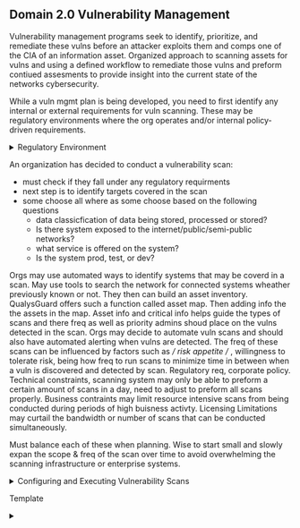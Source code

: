 ## Domain 2.0 Vulnerability Management

Vulnerability management programs seek to identify, prioritize, and remediate these vulns before an attacker exploits them and comps one of the CIA of an information asset. Organized approach to scanning assets for vulns and using a defined workflow to remediate those vulns and preform contiued assesments to provide insight into the current state of the networks cybersecurity.

While a vuln mgmt plan is being developed, you need to first identify any internal or external requirements for vuln scanning. These may be regulatory environments where the org operates and/or internal policy-driven requirements.

 <details>
 <summary>Regulatory Environment</summary>
 <br>
 
 Laws and regulations that govern how to store, process, and transmit info. Like handeling sensitive personal info or info belonging to gov agencies. 
HIPPA(Health Insurance Portability and Accountability Act, how to handle health info)  and the GLBA(Gramm-Leach-Bliley Act, how financial inst. may handle cust financial records) do not specifically address the implementation of a vuln mgmt program, they dont state that vuln scanning is required.

The PCI(Payment Card Industry Data Security Standard) and FISMA(Federal Info Security Mgmt Act) do mandate the implementation of a vuln mgmt program.

These two cover org involved in processing retail tansactions and operating gov systems, this only covers a fraction of the enterprise. It is widely agreed that vuln mgmt is a critical component of any info security program, for this many org mandate vuln scanning in corporate policy , even if not imposed by regulatory requirements.

<details>
  <summary>PCI DSS(Payment Card Industry Data Security Standard)</summary>
  <br>
  - This is NOT a LAW, is maintained by the PCI SSC(Payment Card Industry Sec Standards Council) funded by industry to maintain req
  - Those subject to PCI DSS are by contract not law
  Specific security controls for merchs who that handle CC transactions and providers that assists with them. Includes arguably the most specific req for vuln scanning. 
  
  ## Included details for vuln scans
    - ORG must run internal and external scan (req 11.2)
    - run scans at least quarterly and after significant changes to network (new FW rule, system upgrade, new component (req 11.2)
    - Internal scans ran by qualified personal (req 11.2.1)
    - Org must remediate and high risk vuln and repeat scan to confirm they are resolved until a clean scan report (req 11.2.1)
    - External scan done by Approved Scanning Vendor (ASV) auth by PCI SSC (req 11.2.2) (many org may conduct their own scans first to assure of a passing grade)
  </details>

<details>
  <summary>FISMA(Federal Information Security Management)</summary>
  <br>
  Security standards for gov agencies & Org on behalf of gov. The specific standards depend on if the gov designates the system as low, moderate, or high impact according to chart below. Furhter guidance in Federal Info Process Standards (FIPS) 199.
    
   [![Capture.png](https://i.postimg.cc/DfsWPfr9/Capture.png)](https://postimg.cc/WtNb2vf8)
  
 
  All federal info systems regardless of impact must meet the basic req for vuln scanning found in NIST Special Publication 800-53: Security and Privacy Controls for Federal Info Systems and Orgs. These req that each org subject to FISMA:
  
  a. Scans for vulns in the info system and hosted apps when new vulns potentually affecting the system/app are reported
  
  b. Employ vuln scan tool and techniques that make it easier to have the systems tools work together and automate vuln mgmt process by using standards for:
    1. Enumerating paltforms, software flaws, & improper configs
    2. formatting checklist & test proc
    3. Measuring vuln impact
    
  c. Analyze vuln scan reportand results from sec control assessments.
 
  d. Remediate legit vuln in accordance wih an org assessment of risk
  
  e. Shares info obtained from the vuln scan process and sec control assessment to help eliminate similar vulns in other info systems (i.e systemic weakness or deficiencies)
  
  */ These req est a baseline for all federal info sys. /* 
  
  NIST 800-53 then desc 8 control enhancements that may be req depending on the situation.
  
   1. Org uses vuln scan tools that include the ability to readily update the info systems vulns to be scanned
   2. Org updates vulns scanned prior to a new scan and/or when new vulns are identified and reported.
   3. Org employs vuln scanning procs that can identify the breadth and depth of coverage(i.e info system components scanned and vulns checked)
   4. Org determines what info about info systems is discoverable b adversaries and then takes org defined corrective actions.
   5. Info system implements priv access auth to info system components for selected vuln scanning activities.
   6. Org employs automated mechanisms to compare the results of vuln scans over time to determine trends in info system vulns.
   8. Org reviews historic audit logs to determine if an identified vuln has been previously exploited.
   10. Org correlates the output from vuln scanning tools to determine the resence of multi-vuln/ multi-hop attack vectors.
   
   */ req 7 & 9 were control enhancements that were once included but since have been with drawn. /*
   
   If federal agency determines an info system falls under the moderate impact, it must implement 1,2, and 5 at a minimum
   If it falls under high impact then 1,2,4, and 5.
  </details>
</details>


An organization has decided to conduct a vulnerability scan:
 - must check if they fall under any regulatory requirments
 - next step is to identify targets covered in the scan
 - some choose all where as some choose based on the following questions
   - data classicfication of data being stored, processed or stored?
   - Is there system exposed to the internet/public/semi-public networks?
   - what service is offered on the system?
   - Is the system prod, test, or dev?

Orgs may use automated ways to identify systems that may be coverd in a scan. May use tools to search the network for connected systems wheather previously known or not. They then can build an asset inventory. QualysGuard offers such a function called asset map. Then adding info the the assets in the map. Asset info and critical info helps guide the types of scans and there freq as well as priority admins shoud place on the vulns detected in the scan. Orgs may decide to automate vuln scans and should also have automated alerting when vulns are detected. The freq of these scans can be influenced by factors such as */ risk appetite /* , willingness to tolerate risk, being how freq to run scans to minimize time in between when a vuln is discovered and detected by scan. Regulatory req, corporate policy. Technical constraints, scanning system may only be able to preform a certain amount of scans in a day, need to adjust to preform all scans properly. Business contraints may limit resource intensive scans from being conducted during periods of high buisness activty. Licensing Limitations may curtail the bandwidth or number of scans that can be conducted simultaneously.

Must balance each of these when planning. Wise to start small and slowly expan the scope & freq of the scan over time to avoid overwhelming the scanning infrastructure or enterprise systems.

<details>
 <summary>Configuring and Executing Vulnerability Scans</summary>
 <br>
 After determining the basic req for their vuln scan mgmt program, then you must config the vuln mgmt tools to preform the scans according to the req-based scan specs. This includes scopes for the scans, configs to meet the orgs reqs, and maintain the currency of the vuln scan tool. 
 
 ### Scope
 
   Scope describes the extent of the scan like what systems and networks will be included, what technical measures will be used to test whether the systems are present on the network, and what tests will be preformed against systems discovered by a vuln scan. Admins should answer these along with technical staff to insure this is appropriate and unlikely to cause disruption to business, then move onto configuring the vuln mgmt tool. Scoping for regulations can be reduced to a manageable size by scanning for say PCI DSS for the whole enterprise can be tough, so properly segmenting the network and only scanning devices that handle that data can make it more manageable and ensure it has been done properly, reducing the controls in place and scope to focus on systems that actually engage in card processing. This will reduce cost of scanning and remediation workload. 
   
  ### Configuring scans
  
   Vuln mgmt solutions have plently of parameters: scheduling scans & reports, types of checks, credential scans, install scannign agents on servers, and have network presepectve scans. Pay careful attention to settings related to scan sev lvls, these will determine the types of checks the scanner will preform and should be customized to keep inline with objectives and not disrupt target env. Templates help efficiancy. Each plug-in preforms a check for a specific vuln, these often are grouped into a family based on the OS, app, or involved device. You can dissable unnecessary plug-ins to improve speed of the scan, this may also reduce FPs. Example, Org may not use Amazon Linux OS, so you disable all plug-ins related to checking that OS. Some plug-ins may cause damage or disrupt content on a system, this can be bad on a prod device, so having a test env is where these plug-ins are preformed. If something using these plug-ins is detected in the test, then can be corrected in prod. 
   
   Remote vuln scans may report false or skewed info due to firewalls, IDS/IPS, or other devices in between. To help with this you can supplement these remote scanners with info on the target. One way is providing the scanner with creds to the target to grab config info and detecting vulns that way improving over a noncred scan (Scanner will only retreive info and does not make any changes, but enforce principle of least priv by providing the scanner with read only to reduce the likleyhood of incident related to the scanners access). Or Installing agents on the target or an "inside out" vuln scan and report back to the management platform for analysis. Test agent based carefully as it may hinder preformance depending on what the system does. 
  
 ### Scan perspective
 
   Vuln mgmt tools provide the ability to conduct scans from a variety of scan perspectives such as External(from internet), Internal (may be ran from Corp network), and Inside the DC itself to show vulns that might have been blocked by security controls on the network. 
   
   Vuln mgmt solutions should have regualr updates and maintinance. This may be new plug-ins(updates can be scheduled) or updates to the vuln software itself, as it can contain vulnerabilites as well. 
   
   
  ### SCAP
  
   Security Content Automation Protocol is an effort by the security community led by NIST to create a standard way communicate security-related info. Important to the automation of interactions between security components. SCAP includes:
   
   - CCE Common Config Enumeration (nomenclature for discussing config issues)
   
   - CPE Common Platform Enumeration (nomenclature for desc product names and versions)
   
   - CVE Common Vuln and Exposures (nonmenclature for desc security related software flaws)
   
   - CVSS Common vuln Scoring System ( for measuring and desc sev of seecurity related software flaws)
   
   - XCCDF Extensible Config Checklist Desc Format (language for specifying checklist and reporting checkist results)
   
   - OVAL Open Vuln and Assessment Language (language for specifying lowlevel testing proc used by checklists)
   
   **For more see NIST SP 800-117: guide ot using SCAP**
   
   ### Developing a Remediation Workflow
   
    
   
   
   
   
 </details>





Template

<details>
  <summary></summary>
  <br>
  </details>
